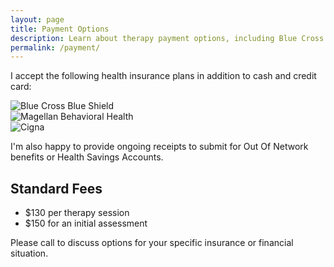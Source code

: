 ```yaml
---
layout: page
title: Payment Options
description: Learn about therapy payment options, including Blue Cross Blue Sheild PPO, Magellan Behavioral Health and Cigna.
permalink: /payment/
---
```



<p>I accept the following health insurance plans in addition to cash and credit card:</p>

<div class="row">
	<div class="col-xs-4">
		<img src="{{site.baseurl}}/img/blue-cross-blue-shield.png" alt="Blue Cross Blue Shield" class="img-responsive">
	</div>
	<div class="col-xs-4">
		<img src="{{site.baseurl}}/img/magellan-behavioral-health.png" alt="Magellan Behavioral Health" class="img-responsive">
	</div>
	<div class="col-xs-4">				
		<img src="{{site.baseurl}}/img/cigna.png" alt="Cigna" class="img-responsive">
	</div>
</div>

<p>I'm also happy to provide ongoing receipts to submit for Out Of Network benefits or Health Savings Accounts.</p>

<h2>Standard Fees</h2>
<ul class="list-unstyled">
	<li>$130 per therapy session</li>
	<li>$150 for an initial assessment</li>
</ul>

<p>Please call to discuss options for your specific insurance or financial situation.</p>
